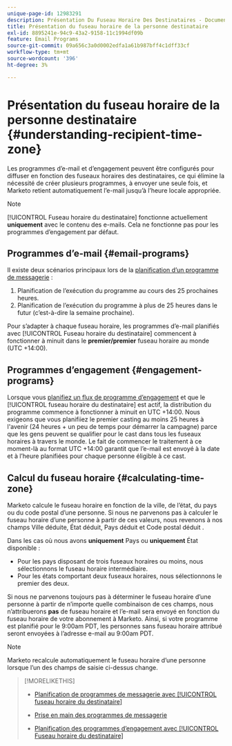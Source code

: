 ```yaml
---
unique-page-id: 12983291
description: Présentation Du Fuseau Horaire Des Destinataires - Documents Marketo - Documentation Du Produit
title: Présentation du fuseau horaire de la personne destinataire
exl-id: 8895241e-94c9-43a2-9158-11c1994df09b
feature: Email Programs
source-git-commit: 09a656c3a0d0002edfa1a61b987bff4c1dff33cf
workflow-type: tm+mt
source-wordcount: '396'
ht-degree: 3%

---
```


# Présentation du fuseau horaire de la personne destinataire {#understanding-recipient-time-zone}

Les programmes d’e-mail et d’engagement peuvent être configurés pour diffuser en fonction des fuseaux horaires des destinataires, ce qui élimine la nécessité de créer plusieurs programmes, à envoyer une seule fois, et Marketo retient automatiquement l’e-mail jusqu’à l’heure locale appropriée.

>[!NOTE]
>
>[!UICONTROL Fuseau horaire du destinataire] fonctionne actuellement **uniquement** avec le contenu des e-mails. Cela ne fonctionne pas pour les programmes d’engagement par défaut.

## Programmes d’e-mail {#email-programs}

Il existe deux scénarios principaux lors de la [planification d’un programme de messagerie](/help/marketo/product-docs/email-marketing/email-programs/email-program-actions/scheduling-with-recipient-time-zone/schedule-email-programs-with-recipient-time-zone.md) :

1. Planification de l’exécution du programme au cours des 25 prochaines heures.
1. Planification de l’exécution du programme à plus de 25 heures dans le futur (c’est-à-dire la semaine prochaine).

Pour s’adapter à chaque fuseau horaire, les programmes d’e-mail planifiés avec [!UICONTROL Fuseau horaire du destinataire] commencent à fonctionner à minuit dans le **premier/premier** fuseau horaire au monde (UTC +14:00).

## Programmes d’engagement {#engagement-programs}

Lorsque vous [planifiez un flux de programme d’engagement](/help/marketo/product-docs/email-marketing/drip-nurturing/engagement-program-streams/set-stream-cadence/schedule-engagement-programs-with-recipient-time-zone.md) et que le [!UICONTROL fuseau horaire du destinataire] est actif, la distribution du programme commence à fonctionner à minuit en UTC +14:00. Nous exigeons que vous planifiiez le premier casting au moins 25 heures à l&#39;avenir (24 heures + un peu de temps pour démarrer la campagne) parce que les gens peuvent se qualifier pour le cast dans tous les fuseaux horaires à travers le monde. Le fait de commencer le traitement à ce moment-là au format UTC +14:00 garantit que l’e-mail est envoyé à la date et à l’heure planifiées pour chaque personne éligible à ce cast.

## Calcul du fuseau horaire {#calculating-time-zone}

Marketo calcule le fuseau horaire en fonction de la ville, de l’état, du pays ou du code postal d’une personne. Si nous ne parvenons pas à calculer le fuseau horaire d’une personne à partir de ces valeurs, nous revenons à nos champs Ville déduite, État déduit, Pays déduit et Code postal déduit .

Dans les cas où nous avons **uniquement** Pays ou **uniquement** État disponible :

* Pour les pays disposant de trois fuseaux horaires ou moins, nous sélectionnons le fuseau horaire intermédiaire.
* Pour les états comportant deux fuseaux horaires, nous sélectionnons le premier des deux.

Si nous ne parvenons toujours pas à déterminer le fuseau horaire d’une personne à partir de n’importe quelle combinaison de ces champs, nous n’attribuerons **pas** de fuseau horaire et l’e-mail sera envoyé en fonction du fuseau horaire de votre abonnement à Marketo. Ainsi, si votre programme est planifié pour le 9:00am PDT, les personnes sans fuseau horaire attribué seront envoyées à l’adresse e-mail au 9:00am PDT.

>[!NOTE]
>
>Marketo recalcule automatiquement le fuseau horaire d’une personne lorsque l’un des champs de saisie ci-dessus change.

>[!MORELIKETHIS]
>
>* [Planification de programmes de messagerie avec [!UICONTROL fuseau horaire du destinataire]](/help/marketo/product-docs/email-marketing/email-programs/email-program-actions/scheduling-with-recipient-time-zone/schedule-email-programs-with-recipient-time-zone.md)
>* [Prise en main des programmes de messagerie](/help/marketo/product-docs/email-marketing/email-programs/email-program-actions/head-start-for-email-programs.md)
>
>* [Planification des programmes d’engagement avec [!UICONTROL Fuseau horaire du destinataire]](/help/marketo/product-docs/email-marketing/drip-nurturing/engagement-program-streams/set-stream-cadence/schedule-engagement-programs-with-recipient-time-zone.md)
